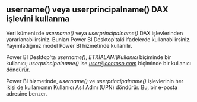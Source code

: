 ## <a name="using-the-username-or-userprincipalname-dax-function"></a>username() veya userprincipalname() DAX işlevini kullanma
Veri kümenizde *username()* veya *userprincipalname()* DAX işlevlerinden yararlanabilirsiniz. Bunları Power BI Desktop'taki ifadelerde kullanabilirsiniz. Yayımladığınız model Power BI hizmetinde kullanılır.

Power BI Desktop'ta *username()*, *ETKİALANI\Kullanıcı* biçiminde bir kullanıcı; *userprincipalname()* ise <em>user@contoso.com</em> biçiminde bir kullanıcı döndürür.

Power BI hizmetinde, *username()* ve *userprincipalname()* işlevlerinin her ikisi de kullanıcının Kullanıcı Asıl Adını (UPN) döndürür. Bu, bir e-posta adresine benzer.

